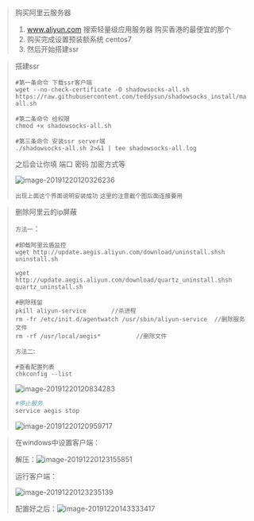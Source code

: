 > 购买阿里云服务器 
>
> 1. www.aliyun.com  搜索轻量级应用服务器  购买香港的最便宜的那个
> 2. 购买完成设置预装额系统  centos7 
> 3. 然后开始搭建ssr

> 搭建ssr
>
> ```shell
> #第一条命令 下载ssr客户端
> wget --no-check-certificate -O shadowsocks-all.sh https://raw.githubusercontent.com/teddysun/shadowsocks_install/master/shadowsocks-all.sh
> 
> #第二条命令 给权限
> chmod +x shadowsocks-all.sh
> 
> #第三条命令 安装ssr server端
> ./shadowsocks-all.sh 2>&1 | tee shadowsocks-all.log
> 
> ```
>
> 之后会让你填 端口 密码 加密方式等 
>
> ![image-20191220120326236](C:\Users\Administrator\AppData\Roaming\Typora\typora-user-images\image-20191220120326236.png)
>
> `出现上面这个界面说明安装成功` `这里的注意截个图后面连接要用`

> 删除阿里云的ip屏蔽
>
> `方法一`：
>
> ```shell
> #卸载阿里云盾监控
> wget http://update.aegis.aliyun.com/download/uninstall.shsh uninstall.sh
> 
> wget http://update.aegis.aliyun.com/download/quartz_uninstall.shsh quartz_uninstall.sh
> 
> #删除残留
> pkill aliyun-service       //杀进程
> rm -fr /etc/init.d/agentwatch /usr/sbin/aliyun-service  //删除服务文件
> rm -rf /usr/local/aegis*			//删除文件
> ```
>
> `方法二`:
>
> ```shell
> #查看配置列表
> chkconfig --list
> ```
>
> ![image-20191220120834283](C:\Users\Administrator\AppData\Roaming\Typora\typora-user-images\image-20191220120834283.png)
>
> ```sh
> #停止服务
> service aegis stop
> ```
>
> ![image-20191220120959717](C:\Users\Administrator\AppData\Roaming\Typora\typora-user-images\image-20191220120959717.png)
>
> 

> 在windows中设置客户端：
>
> 解压：![image-20191220123155851](C:\Users\Administrator\AppData\Roaming\Typora\typora-user-images\image-20191220123155851.png)
>
> 运行客户端：
>
> ![image-20191220123235139](C:\Users\Administrator\AppData\Roaming\Typora\typora-user-images\image-20191220123235139.png)
>
> 配置好之后：![image-20191220143333417](C:\Users\Administrator\AppData\Roaming\Typora\typora-user-images\image-20191220143333417.png)

